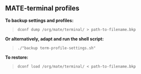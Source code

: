 #

## MATE-terminal profiles

**To backup settings and profiles:**
>     dconf dump /org/mate/terminal/ > path-to-filename.bkp 

**Or alternatively, adapt and run the shell script:**
>     ./"backup term-profile-settings.sh"

**To restore:**
>     dconf load /org/mate/terminal/ < path-to-filename.bkp
